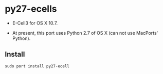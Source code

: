 py27-ecells
===========

* E-Cell3 for OS X 10.7.

* At present, this port uses Python 2.7 of OS X (can not use MacPorts' Python).

Install
-------

    sudo port install py27-ecell
